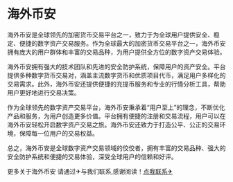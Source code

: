 # 海外币安

海外币安是全球领先的加密货币交易平台之一，致力于为全球用户提供安全、稳定、便捷的数字资产交易服务。作为全球最大的加密货币交易平台之一，海外币安拥有庞大的用户群体和丰富的交易品种，为用户提供全方位的数字资产交易体验。

海外币安拥有强大的技术团队和先进的安全防护系统，保障用户的资产安全。平台提供多种数字货币交易对，涵盖主流数字货币和优质项目代币，满足用户多样化的交易需求。此外，海外币安还提供便捷的充提币服务和专业的行情分析工具，帮助用户更好地进行交易决策。

作为全球领先的数字资产交易平台，海外币安秉承着“用户至上”的理念，不断优化产品和服务，为用户创造更多价值。平台拥有便捷的注册和交易流程，用户可以在海外币安轻松开启数字资产交易之旅。海外币安还致力于打造公平、公正的交易环境，保障每一位用户的交易权益。

总之，海外币安是全球数字资产交易领域的佼佼者，拥有丰富的交易品种、强大的安全防护系统和便捷的交易体验，深受全球用户的信赖和好评。

更多关于海外币安 请通过✈与我们联系,感谢阅读！[点我联系✈](https://www.k02.cc)